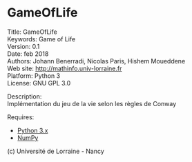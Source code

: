 # GameOfLife

Title: GameOfLife  
Keywords: Game of Life  
Version: 0.1  
Date: feb 2018  
Authors: Johann Benerradi, Nicolas Paris, Hishem Moueddene  
Web site: <http://mathinfo.univ-lorraine.fr>  
Platform: Python 3  
License: GNU GPL 3.0  


Description:  
Implémentation du jeu de la vie selon les règles de Conway  


Requires:  
  - [Python 3.x](https://www.python.org/download/releases/3.0/)
  - [NumPy](http://www.numpy.org/)  


(c) Université de Lorraine - Nancy  
